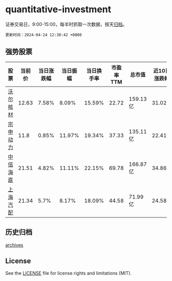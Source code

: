 # quantitative-investment

证券交易日，9:00-15:00，每半时抓取一次数据，按天[归档](archives)。

`更新时间：2024-04-24 12:30:42 +0800`

## 强势股票

|股票|当前价|当日涨跌幅|当日振幅|当日换手率|市盈率TTM|总市值|近10日涨跌幅|
|----|----|----|----|----|----|----|----|
|[沃尔核材](https://xueqiu.com/S/SZ002130)|12.63|7.58%|8.09%|15.59%|22.72|159.13亿|31.02%|
|[宗申动力](https://xueqiu.com/S/SZ001696)|11.8|0.85%|11.97%|19.34%|37.33|135.11亿|22.41%|
|[中信海直](https://xueqiu.com/S/SZ000099)|21.51|4.82%|11.11%|22.15%|69.78|166.87亿|34.86%|
|[上海汽配](https://xueqiu.com/S/SH603107)|21.34|5.7%|8.17%|18.09%|44.58|71.99亿|24.58%|

## 历史归档

[archives](archives)

## License

See the [LICENSE](LICENSE) file for license rights and limitations (MIT).